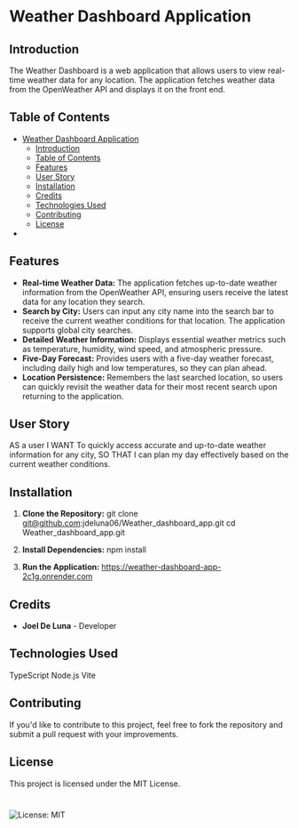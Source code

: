 # Weather Dashboard Application

## Introduction

The Weather Dashboard is a web application that allows users to view real-time weather data for any location. The application fetches weather data from the OpenWeather API and displays it on the front end. 

## Table of Contents

- [Weather Dashboard Application](#weather-dashboard-application)
  - [Introduction](#introduction)
  - [Table of Contents](#table-of-contents)
  - [Features](#features)
  - [User Story](#user-story)
  - [Installation](#installation)
  - [Credits](#credits)
  - [Technologies Used](#technologies-used)
  - [Contributing](#contributing)
  - [License](#license)
- [](#)


## Features

- **Real-time Weather Data:** The application fetches up-to-date weather information from the OpenWeather API, ensuring users receive the latest data for any location they search.
- **Search by City:** Users can input any city name into the search bar to receive the current weather conditions for that location. The application supports global city searches.
- **Detailed Weather Information:** Displays essential weather metrics such as temperature, humidity, wind speed, and atmospheric pressure.
- **Five-Day Forecast:** Provides users with a five-day weather forecast, including daily high and low temperatures, so they can plan ahead. 
- **Location Persistence:** Remembers the last searched location, so users can quickly revisit the weather data for their most recent search upon returning to the application.

## User Story

AS a user
I WANT To quickly access accurate and up-to-date weather information for any city, 
SO THAT I can plan my day effectively based on the current weather conditions.

## Installation

1. **Clone the Repository:**
   git clone git@github.com:jdeluna06/Weather_dashboard_app.git
cd Weather_dashboard_app.git

2. **Install Dependencies:**
npm install

3. **Run the Application:**
https://weather-dashboard-app-2c1g.onrender.com


## Credits
- **Joel De Luna** - Developer

## Technologies Used
TypeScript
Node.js
Vite

## Contributing
If you'd like to contribute to this project, feel free to fork the repository and submit a pull request with your improvements.

## License

This project is licensed under the MIT License.
# 
![License: MIT](https://img.shields.io/badge/License-MIT-yellow.svg)
